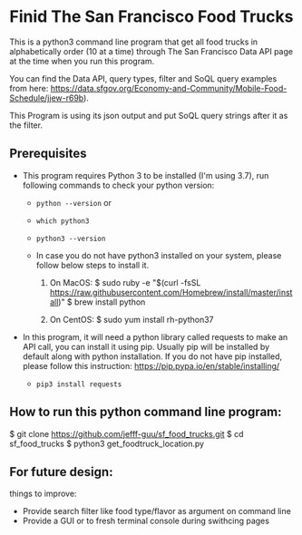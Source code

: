 # Finid The San Francisco Food Trucks
This is a python3 command line program that get all food trucks in alphabetically order (10 at a time) through The San Francisco Data API page at the time when you run this program. 

You can find the Data API, query types, filter and SoQL query examples from here: https://data.sfgov.org/Economy-and-Community/Mobile-Food-Schedule/jjew-r69b).

This Program is using its json output and put SoQL query strings after it as the filter.


## Prerequisites
- This program requires Python 3 to be installed (I'm using 3.7), run following commands to check your python version:
  - `python --version`
  or
  - `which python3`
  - `python3 --version`

  - In case you do not have python3 installed on your system, please follow below steps to install it.
    1. On MacOS:
    $ sudo ruby -e "$(curl -fsSL https://raw.githubusercontent.com/Homebrew/install/master/install)"
    $ brew install python

    2. On CentOS:
    $ sudo yum install rh-python37

- In this program, it will need a python library called requests to make an API call, you can install it using pip. Usually pip will be installed by default along with python installation. If you do not have pip installed, please follow this instruction: https://pip.pypa.io/en/stable/installing/
  - `pip3 install requests`

## How to run this python command line program:
$ git clone https://github.com/jefff-guu/sf_food_trucks.git
$ cd sf_food_trucks
$ python3 get_foodtruck_location.py


## For future design:
things to improve:
- Provide search filter like food type/flavor as argument on command line
- Provide a GUI or to fresh terminal console during swithcing pages



